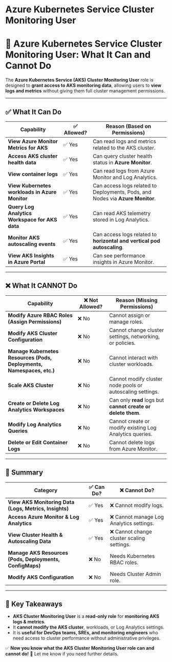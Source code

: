 # Azure Kubernetes Service Cluster Monitoring User

# 🚀 Azure Kubernetes Service Cluster Monitoring User: What It Can and Cannot Do  

The **Azure Kubernetes Service (AKS) Cluster Monitoring User** role is designed to **grant access to AKS monitoring data**, allowing users to **view logs and metrics** without giving them full cluster management permissions.

---

## ✅ What It Can Do  

| **Capability** | **✅ Allowed?** | **Reason (Based on Permissions)** |
|---------------|----------------|----------------------------------|
| **View Azure Monitor Metrics for AKS** | ✅ Yes | Can read logs and metrics related to the AKS cluster. |
| **Access AKS cluster health data** | ✅ Yes | Can query cluster health status in **Azure Monitor**. |
| **View container logs** | ✅ Yes | Can read logs from Azure Monitor and Log Analytics. |
| **View Kubernetes workloads in Azure Monitor** | ✅ Yes | Can access logs related to Deployments, Pods, and Nodes via **Azure Monitor**. |
| **Query Log Analytics Workspace for AKS data** | ✅ Yes | Can read AKS telemetry stored in Log Analytics. |
| **Monitor AKS autoscaling events** | ✅ Yes | Can access logs related to **horizontal and vertical pod autoscaling**. |
| **View AKS Insights in Azure Portal** | ✅ Yes | Can see performance insights in Azure Monitor. |

---

## ❌ What It CANNOT Do  

| **Capability** | **❌ Not Allowed?** | **Reason (Missing Permissions)** |
|---------------|--------------------|----------------------------------|
| **Modify Azure RBAC Roles (Assign Permissions)** | ❌ No | Cannot assign or manage roles. |
| **Modify AKS Cluster Configuration** | ❌ No | Cannot change cluster settings, networking, or policies. |
| **Manage Kubernetes Resources (Pods, Deployments, Namespaces, etc.)** | ❌ No | Cannot interact with cluster workloads. |
| **Scale AKS Cluster** | ❌ No | Cannot modify cluster node pools or autoscaling settings. |
| **Create or Delete Log Analytics Workspaces** | ❌ No | Can only **read** logs but **cannot create or delete them**. |
| **Modify Log Analytics Queries** | ❌ No | Cannot create or modify existing Log Analytics queries. |
| **Delete or Edit Container Logs** | ❌ No | Cannot delete logs from Azure Monitor. |

---

## 📌 Summary  

| **Category** | **✅ Can Do?** | **❌ Cannot Do?** |
|-------------|--------------|------------------|
| **View AKS Monitoring Data (Logs, Metrics, Insights)** | ✅ Yes | ❌ Cannot modify logs. |
| **Access Azure Monitor & Log Analytics** | ✅ Yes | ❌ Cannot manage Log Analytics settings. |
| **View Cluster Health & Autoscaling Data** | ✅ Yes | ❌ Cannot change cluster scaling settings. |
| **Manage AKS Resources (Pods, Deployments, ConfigMaps)** | ❌ No | Needs Kubernetes RBAC roles. |
| **Modify AKS Configuration** | ❌ No | Needs Cluster Admin role. |

---

## 🚀 Key Takeaways  

- **AKS Cluster Monitoring User** is a **read-only role** for **monitoring AKS logs & metrics**.
- It **cannot modify the AKS cluster**, workloads, or Log Analytics settings.
- It is **useful for DevOps teams, SREs, and monitoring engineers** who need access to cluster performance without administrative privileges.

✅ **Now you know what the AKS Cluster Monitoring User role can and cannot do!** 🚀 Let me know if you need further details.
